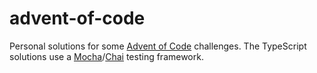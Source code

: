 # advent-of-code

Personal solutions for some [Advent of Code](https://adventofcode.com/2020/about) challenges.
The TypeScript solutions use a [Mocha](https://mochajs.org/)/[Chai](https://www.chaijs.com/) testing framework.

